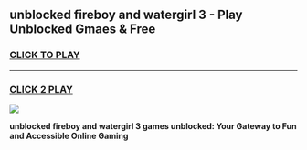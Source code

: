 
## unblocked fireboy and watergirl 3 - Play Unblocked Gmaes & Free
<h3>
<a href="https://news.freeplayer.one?title=unblocked_fireboy_and_watergirl_3&ref=23F">CLICK TO PLAY</a></h3>
<hr>

<h3>
<a href="https://news.freeplayer.one?title=unblocked_fireboy_and_watergirl_3&ref=23F">CLICK 2 PLAY</a>
  
</h3>

<a href="https://news.freeplayer.one?title=unblocked_fireboy_and_watergirl_3&ref=23F/"><img src="https://clearcache.store/games.png"></a>


**unblocked fireboy and watergirl 3 games unblocked: Your Gateway to Fun and Accessible Online Gaming**
